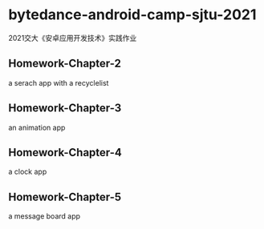 # bytedance-android-camp-sjtu-2021
2021交大《安卓应用开发技术》实践作业
## Homework-Chapter-2
  a serach app with a recyclelist
## Homework-Chapter-3
  an animation app
## Homework-Chapter-4
  a clock app

## Homework-Chapter-5

a message board app